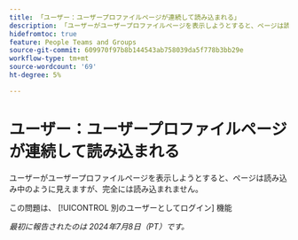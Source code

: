 ```yaml
---
title: 「ユーザー：ユーザープロファイルページが連続して読み込まれる」
description: 「ユーザーがユーザープロファイルページを表示しようとすると、ページは読み込み中のように見えますが、完全には読み込まれません。」
hidefromtoc: true
feature: People Teams and Groups
source-git-commit: 609970f97b8b144543ab758039da5f778b3bb29e
workflow-type: tm+mt
source-wordcount: '69'
ht-degree: 5%

---
```



# ユーザー：ユーザープロファイルページが連続して読み込まれる

ユーザーがユーザープロファイルページを表示しようとすると、ページは読み込み中のように見えますが、完全には読み込まれません。

この問題は、 [!UICONTROL 別のユーザーとしてログイン] 機能

_最初に報告されたのは 2024年7月8日（PT）です。_
